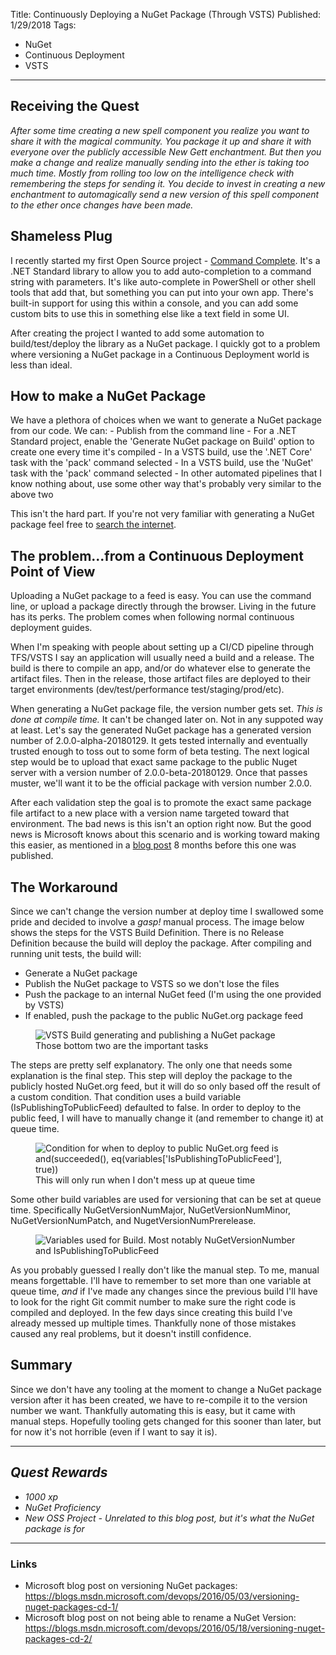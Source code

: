Title: Continuously Deploying a NuGet Package (Through VSTS)
Published: 1/29/2018
Tags: 
- NuGet
- Continuous Deployment
- VSTS
---

## Receiving the Quest
*After some time creating a new spell component you realize you want to share it with the magical community. You package it up and share it with everyone over the publicly accessible New Gett enchantment. But then you make a change and realize manually sending into the ether is taking too much time. Mostly from rolling too low on the intelligence check with remembering the steps for sending it. You decide to invest in creating a new enchantment to automagically send a new version of this spell component to the ether once changes have been made.*

## Shameless Plug

I recently started my first Open Source project - [Command Complete](https://github.com/ProgrammerAl/CommandComplete). It's a .NET Standard library to allow you to add auto-completion to a command string with parameters. It's like auto-complete in PowerShell or other shell tools that add that, but something you can put into your own app. There's built-in support for using this within a console, and you can add some custom bits to use this in something else like a text field in some UI. 

After creating the project I wanted to add some automation to build/test/deploy the library as a NuGet package. I quickly got to a problem where versioning a NuGet package in a Continuous Deployment world is less than ideal.

## How to make a NuGet Package

We have a plethora of choices when we want to generate a NuGet package from our code. We can:
    - Publish from the command line
    - For a .NET Standard project, enable the 'Generate NuGet package on Build' option to create one every time it's compiled
    - In a VSTS build, use the '.NET Core' task with the 'pack' command selected
    - In a VSTS build, use the 'NuGet' task with the 'pack' command selected
    - In other automated pipelines that I know nothing about, use some other way that's probably very similar to the above two

This isn't the hard part. If you're not very familiar with generating a NuGet package feel free to [search the internet](https://www.bing.com/search?q=how+to+create+a+nuget+package). 

## The problem...from a Continuous Deployment Point of View

Uploading a NuGet package to a feed is easy. You can use the command line, or upload a package directly through the browser. Living in the future has its perks. The problem comes when following normal continuous deployment guides. 

When I'm speaking with people about setting up a CI/CD pipeline through TFS/VSTS I say an application will usually need a build and a release. The build is there to compile an app, and/or do whatever else to generate the artifact files. Then in the release, those artifact files are deployed to their target environments (dev/test/performance test/staging/prod/etc). 

When generating a NuGet package file, the version number gets set. *This is done at compile time.* It can't be changed later on. Not in any suppoted way at least. Let's say the generated NuGet package has a generated version number of 2.0.0-alpha-20180129. It gets tested internally and eventually trusted enough to toss out to some form of beta testing. The next logical step would be to upload that exact same package to the public Nuget server with a version number of 2.0.0-beta-20180129. Once that passes muster, we'll want it to be the official package with version number 2.0.0.

After each validation step the goal is to promote the exact same package file artifact to a new place with a version name targeted toward that environment. The bad news is this isn't an option right now. But the good news is Microsoft knows about this scenario and is working toward making this easier, as mentioned in a [blog post](https://blogs.msdn.microsoft.com/devops/2016/05/18/versioning-nuget-packages-cd-2/) 8 months before this one was published.

## The Workaround

Since we can't change the version number at deploy time I swallowed some pride and decided to involve a *gasp!* manual process. The image below shows the steps for the VSTS Build Definition. There is no Release Definition because the build will deploy the package. After compiling and running unit tests, the build will:
- Generate a NuGet package
- Publish the NuGet package to VSTS so we don't lose the files
- Push the package to an internal NuGet feed (I'm using the one provided by VSTS)
- If enabled, push the package to the public NuGet.org package feed

<figure>
  <img src="__StorageSiteUrl__Assets/Images/BlogPostImages/06/NuGetBuild.png" alt="VSTS Build generating and publishing a NuGet package" class="img-fluid">
  <figcaption>Those bottom two are the important tasks</figcaption>
</figure>

The steps are pretty self explanatory. The only one that needs some explanation is the final step. This step will deploy the package to the publicly hosted NuGet.org feed, but it will do so only based off the result of a custom condition. That condition uses a build variable (IsPublishingToPublicFeed) defaulted to false. In order to deploy to the public feed, I will have to manually change it (and remember to change it) at queue time.

<figure>
  <img src="__StorageSiteUrl__Assets/Images/BlogPostImages/06/PublishToPublicFeedCondition.png" alt="Condition for when to deploy to public NuGet.org feed is and(succeeded(), eq(variables['IsPublishingToPublicFeed'], true))" class="img-fluid">
  <figcaption>This will only run when I don't mess up at queue time</figcaption>
</figure>

Some other build variables are used for versioning that can be set at queue time. Specifically NuGetVersionNumMajor, NuGetVersionNumMinor, NuGetVersionNumPatch, and NugetVersionNumPrerelease. 

<figure>
  <img src="__StorageSiteUrl__Assets/Images/BlogPostImages/06/BuildVariables.png" alt="Variables used for Build. Most notably NuGetVersionNumber and IsPublishingToPublicFeed" class="img-fluid">
  <figcaption></figcaption>
</figure>

As you probably guessed I really don't like the manual step. To me, manual means forgettable. I'll have to remember to set more than one variable at queue time, *and* if I've made any changes since the previous build I'll have to look for the right Git commit number to make sure the right code is compiled and deployed. In the few days since creating this build I've already messed up multiple times. Thankfully none of those mistakes caused any real problems, but it doesn't instill confidence.

## Summary

Since we don't have any tooling at the moment to change a NuGet package version after it has been created, we have to re-compile it to the version number we want. Thankfully automating this is easy, but it came with manual steps. Hopefully tooling gets changed for this sooner than later, but for now it's not horrible (even if I want to say it is).

---
## *Quest Rewards*
- *1000 xp*
- *NuGet Proficiency*
- *New OSS Project - Unrelated to this blog post, but it's what the NuGet package is for*

---

### Links
* Microsoft blog post on versioning NuGet packages: https://blogs.msdn.microsoft.com/devops/2016/05/03/versioning-nuget-packages-cd-1/
* Microsoft blog post on not being able to rename a NuGet Version: https://blogs.msdn.microsoft.com/devops/2016/05/18/versioning-nuget-packages-cd-2/

